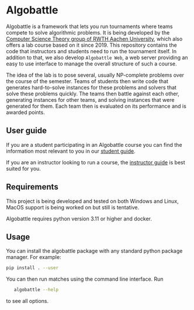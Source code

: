 
# Algobattle

Algobattle is a framework that lets you run tournaments where teams compete to solve algorithmic problems.
It is being developed by the [Computer Science Theory group of RWTH Aachen University](https://tcs.rwth-aachen.de/),
which also offers a lab course based on it since 2019. This repository contains the code that instructors and students
need to run the tournament itself. In addition to that, we also develop `Algobattle Web`, a web server providing an easy
to use interface to manage the overall structure of such a course.

The idea of the lab is to pose several, usually NP-complete problems over the course of the semester. Teams of students
then write code that generates hard-to-solve instances for these problems and solvers that solve these problems quickly.
The teams then battle against each other, generating instances for other teams, and solving instances that were
generated for them. Each team then is evaluated on its performance and is awarded points.


## User guide

If you are a student participating in an Algobattle course you can find the information most relevant to you in our
[student guide](student/index.md).

If you are an instructor looking to run a course, the [instructor guide](instructor/index.md) is best suited for you.


## Requirements

This project is being developed and tested on both Windows and Linux, MacOS support is being worked on but still is
tentative.

Algobattle requires python version 3.11 or higher and docker.


## Usage

You can install the algobattle package with any standard python package manager. For example:

``` bash
pip install . --user
```


You can then run matches using the command line interface. Run

```bash
   algobattle --help
```

to see all options.
